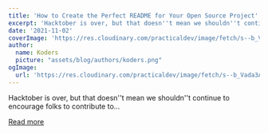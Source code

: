 ```yaml
---
title: 'How to Create the Perfect README for Your Open Source Project'
excerpt: 'Hacktober is over, but that doesn''t mean we shouldn''t continue to encourage folks to contribute to...'
date: '2021-11-02'
coverImage: 'https://res.cloudinary.com/practicaldev/image/fetch/s--b_Vada3A--/c_imagga_scale,f_auto,fl_progressive,h_420,q_auto,w_1000/https://dev-to-uploads.s3.amazonaws.com/uploads/articles/9hb63jq9wuevwrpg32va.png'
author:
  name: Koders
  picture: "assets/blog/authors/koders.png"
ogImage:
  url: 'https://res.cloudinary.com/practicaldev/image/fetch/s--b_Vada3A--/c_imagga_scale,f_auto,fl_progressive,h_420,q_auto,w_1000/https://dev-to-uploads.s3.amazonaws.com/uploads/articles/9hb63jq9wuevwrpg32va.png'
---
```


Hacktober is over, but that doesn''t mean we shouldn''t continue to encourage folks to contribute to...

[Read more](https://dev.to/github/how-to-create-the-perfect-readme-for-your-open-source-project-1k69)
